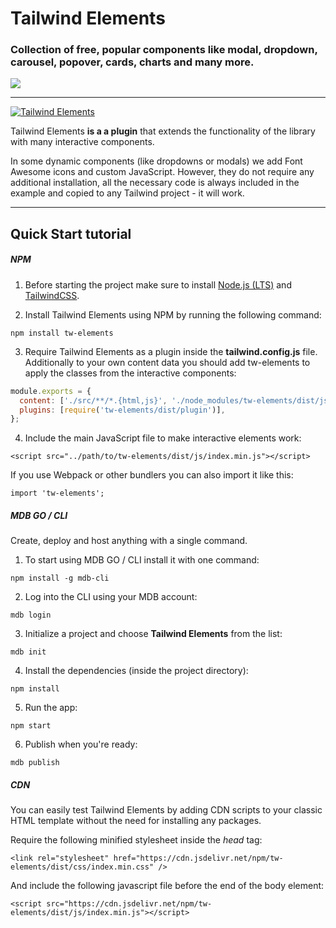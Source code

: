 # Tailwind Elements

### Collection of free, popular components like modal, dropdown, carousel, popover, cards, charts and many more.

<a href="https://twitter.com/intent/tweet/?text=Thanks+@TailwindElement+for+creating+an+amazing+collection+of+open+source+components+for+@tailwindcss%20https://tailwind-elements.com/&hashtags=tailwindCSS,bootstrap,webdesign,javascript,100DaysOfCode,DevCommunity"><img src="https://img.shields.io/twitter/url/http/shields.io.svg?style=social&label=Let%20us%20know%20you%20were%20here%21&"></a>

---

[![Tailwind Elements](https://tailwind-elements.com/img/logo.png)](https://tailwind-elements.com/)

Tailwind Elements **is a a plugin** that extends the functionality of the library with many interactive components.

In some dynamic components (like dropdowns or modals) we add Font Awesome icons and custom JavaScript. However, they do not require any additional installation, all the necessary code is always included in the example and copied to any Tailwind project - it will work.

---

## Quick Start tutorial

##### NPM

1. Before starting the project make sure to install [Node.js (LTS)](https://nodejs.org/en/ 'Node.js (LTS)') and [TailwindCSS](https://tailwindcss.com/ 'TailwindCSS').

2. Install Tailwind Elements using NPM by running the following command:

```
npm install tw-elements
```

3. Require Tailwind Elements as a plugin inside the **tailwind.config.js** file. Additionally to your own content data you should add tw-elements to apply the classes from the interactive components:

```javascript
module.exports = {
  content: ['./src/**/*.{html,js}', './node_modules/tw-elements/dist/js/**/*.js'],
  plugins: [require('tw-elements/dist/plugin')],
};
```

4.  Include the main JavaScript file to make interactive elements work:

```
<script src="../path/to/tw-elements/dist/js/index.min.js"></script>
```

If you use Webpack or other bundlers you can also import it like this:

```
import 'tw-elements';
```

##### MDB GO / CLI

Create, deploy and host anything with a single command.

1. To start using MDB GO / CLI install it with one command:

```
npm install -g mdb-cli
```

2. Log into the CLI using your MDB account:

```
mdb login
```

3. Initialize a project and choose **Tailwind Elements** from the list:

```
mdb init
```

4. Install the dependencies (inside the project directory):

```
npm install
```

5. Run the app:

```
npm start
```

6. Publish when you're ready:

```
mdb publish
```

##### CDN

You can easily test Tailwind Elements by adding CDN scripts to your classic HTML template without the need for installing any packages.

Require the following minified stylesheet inside the _head_ tag:

```
<link rel="stylesheet" href="https://cdn.jsdelivr.net/npm/tw-elements/dist/css/index.min.css" />
```

And include the following javascript file before the end of the body element:

```
<script src="https://cdn.jsdelivr.net/npm/tw-elements/dist/js/index.min.js"></script>
```
